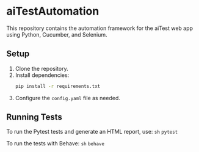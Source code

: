 # aiTestAutomation

This repository contains the automation framework for the aiTest web app using Python, Cucumber, and Selenium.

## Setup

1. Clone the repository.
2. Install dependencies:
    ```sh
    pip install -r requirements.txt
    ```
3. Configure the `config.yaml` file as needed.

## Running Tests

To run the Pytest tests and generate an HTML report, use:
`sh`
`pytest`

To run the tests with Behave:
`sh`
`behave`
